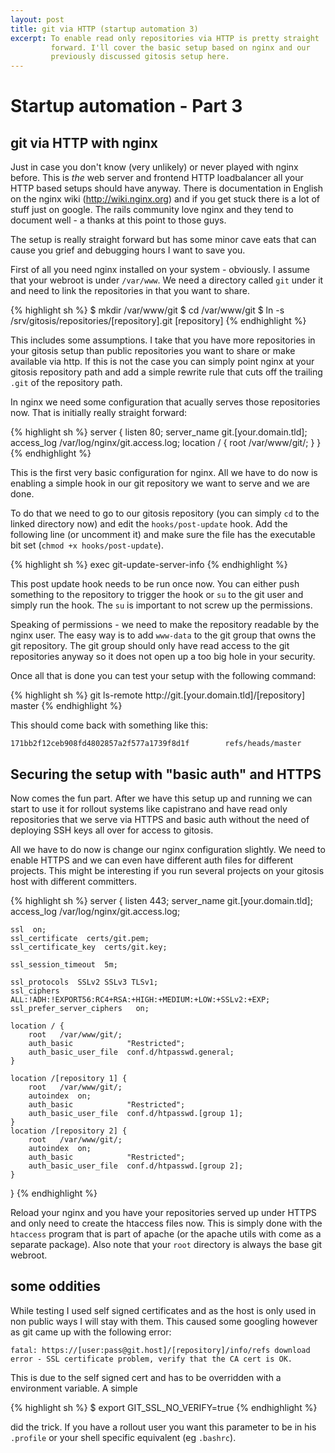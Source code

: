 ```yaml
---
layout: post
title: git via HTTP (startup automation 3)
excerpt: To enable read only repositories via HTTP is pretty straight
         forward. I'll cover the basic setup based on nginx and our
         previously discussed gitosis setup here.
---
```


Startup automation - Part 3
===========================

git via HTTP with nginx
-----------------------

Just in case you don't know (very unlikely) or never played with nginx
before. This is _the_ web server and frontend HTTP loadbalancer all your
HTTP based setups should have anyway. There is documentation in English
on the nginx wiki (<a href="http://wiki.nginx.org">http://wiki.nginx.org</a>) 
and if you get stuck there is a lot of stuff just on google. The rails
community love nginx and they tend to document well - a thanks at this
point to those guys.

The setup is really straight forward but has some minor cave eats that
can cause you grief and debugging hours I want to save you.

First of all you need nginx installed on your system - obviously. I
assume that your webroot is under `/var/www`. We need a directory called
`git` under it and need to link the repositories in that you want to
share.

{% highlight sh %}
$ mkdir /var/www/git
$ cd /var/www/git
$ ln -s /srv/gitosis/repositories/[repository].git [repository]
{% endhighlight %}

This includes some assumptions. I take that you have more repositories
in your gitosis setup than public repositories you want to share or make
available via http. If this is not the case you can simply point nginx
at your gitosis repository path and add a simple rewrite rule that cuts
off the trailing `.git` of the repository path.

In nginx we need some configuration that acually serves those
repositories now. That is initially really straight forward:

{% highlight sh %}
server {
    listen   80;
    server_name  git.[your.domain.tld];
    access_log  /var/log/nginx/git.access.log;
    location / {
        root   /var/www/git/;
    }
}
{% endhighlight %}

This is the first very basic configuration for nginx. All we have to do
now is enabling a simple hook in our git repository we want to serve
and we are done.

To do that we need to go to our gitosis repository (you can simply `cd` to
the linked directory now) and edit the `hooks/post-update` hook. Add the
following line (or uncomment it) and make sure the file has the
executable bit set (`chmod +x hooks/post-update`).

{% highlight sh %}
exec git-update-server-info
{% endhighlight %}

This post update hook needs to be run once now. You can either push
something to the repository to trigger the hook or `su` to the git user
and simply run the hook. The `su` is important to not screw up the
permissions.

Speaking of permissions - we need to make the repository readable by the
nginx user. The easy way is to add `www-data` to the git group that owns
the git repository. The git group should only have read access to the
git repositories anyway so it does not open up a too big hole in your
security.

Once all that is done you can test your setup with the following
command:

{% highlight sh %}
git ls-remote
http://git.[your.domain.tld]/[repository] master
{% endhighlight %}

This should come back with something like this:

`171bb2f12ceb908fd4802857a2f577a1739f8d1f        refs/heads/master`

Securing the setup with "basic auth" and HTTPS
----------------------------------------------

Now comes the fun part. After we have this setup up and running we can
start to use it for rollout systems like capistrano and have read only
repositories that we serve via HTTPS and basic auth without the need of
deploying SSH keys all over for access to gitosis.

All we have to do now is change our nginx configuration slightly. We
need to enable HTTPS and we can even have different auth files for
different projects. This might be interesting if you run several
projects on your gitosis host with different committers.  

{% highlight sh %}
server {
    listen   443;
    server_name  git.[your.domain.tld];
    access_log  /var/log/nginx/git.access.log;

    ssl  on;
    ssl_certificate  certs/git.pem;
    ssl_certificate_key  certs/git.key;

    ssl_session_timeout  5m;

    ssl_protocols  SSLv2 SSLv3 TLSv1;
    ssl_ciphers  ALL:!ADH:!EXPORT56:RC4+RSA:+HIGH:+MEDIUM:+LOW:+SSLv2:+EXP;
    ssl_prefer_server_ciphers   on;

    location / {
        root   /var/www/git/;
        auth_basic            "Restricted";
        auth_basic_user_file  conf.d/htpasswd.general;
    }

    location /[repository 1] {
        root   /var/www/git/;
        autoindex  on;
        auth_basic            "Restricted";
        auth_basic_user_file  conf.d/htpasswd.[group 1];
    }
    location /[repository 2] {
        root   /var/www/git/;
        autoindex  on;
        auth_basic            "Restricted";
        auth_basic_user_file  conf.d/htpasswd.[group 2];
    }
}
{% endhighlight %}

Reload your nginx and you have your repositories served up under HTTPS
and only need to create the htaccess files now. This is simply done with
the `htaccess` program that is part of apache (or the apache utils with
come as a separate package).
Also note that your `root` directory is always the base git webroot.

some oddities
-------------

While testing I used self signed certificates and as the host is only
used in non public ways I will stay with them. This caused some googling
however as git came up with the following error:

`fatal: https://[user:pass@git.host]/[repository]/info/refs download error - SSL certificate problem, verify that the CA cert is OK. `

This is due to the self signed cert and has to be overridden with a
environment variable. A simple

{% highlight sh %}
$ export GIT_SSL_NO_VERIFY=true
{% endhighlight %}

did the trick. If you have a rollout user you want this parameter to be
in his `.profile` or your shell specific equivalent (eg `.bashrc`).

